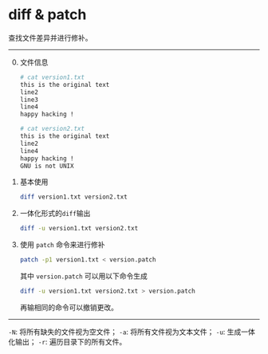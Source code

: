 # diff & patch
查找文件差异并进行修补。

---
0. 文件信息

    ```sh
    # cat version1.txt
    this is the original text
    line2
    line3
    line4
    happy hacking !
    ```

    ```sh
    # cat version2.txt
    this is the original text
    line2
    line4
    happy hacking !
    GNU is not UNIX
    ```

1. 基本使用

    ```sh
    diff version1.txt version2.txt
    ```

2. 一体化形式的`diff`输出

    ```sh
    diff -u version1.txt version2.txt
    ```

3. 使用 `patch` 命令来进行修补

    ```sh
    patch -p1 version1.txt < version.patch
    ```

    其中 `version.patch` 可以用以下命令生成

    ```sh
    diff -u version1.txt version2.txt > version.patch
    ```

    再输相同的命令可以撤销更改。

--- 

`-N`: 将所有缺失的文件视为空文件；
`-a`: 将所有文件视为文本文件；
`-u`: 生成一体化输出；
`-r`: 遍历目录下的所有文件。